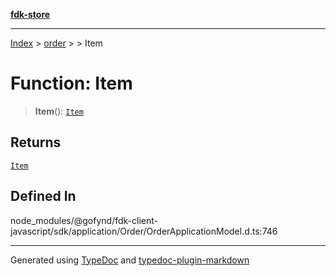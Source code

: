 [**fdk-store**](../../../README.md)
***

[Index](../../../API.md) > [order](../../README.md) > [<internal>](../README.md) > Item

# Function: Item

> **Item**(): [`Item`](../type-aliases/type-alias.Item.md)

## Returns

[`Item`](../type-aliases/type-alias.Item.md)

## Defined In

node\_modules/@gofynd/fdk-client-javascript/sdk/application/Order/OrderApplicationModel.d.ts:746

***
Generated using [TypeDoc](https://typedoc.org/) and [typedoc-plugin-markdown](https://www.npmjs.com/package/typedoc-plugin-markdown)

